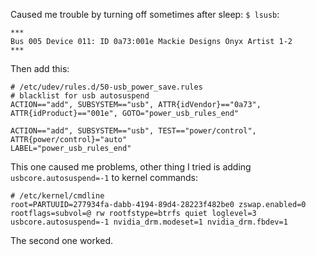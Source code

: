 Caused me trouble by turning off sometimes after sleep:
`$ lsusb`:
```
***
Bus 005 Device 011: ID 0a73:001e Mackie Designs Onyx Artist 1-2
***
```

Then add this:
```
# /etc/udev/rules.d/50-usb_power_save.rules
# blacklist for usb autosuspend
ACTION=="add", SUBSYSTEM=="usb", ATTR{idVendor}=="0a73", ATTR{idProduct}=="001e", GOTO="power_usb_rules_end"

ACTION=="add", SUBSYSTEM=="usb", TEST=="power/control", ATTR{power/control}="auto"
LABEL="power_usb_rules_end"
```

This one caused me problems, other thing I tried is adding `usbcore.autosuspend=-1` to kernel commands:
```
# /etc/kernel/cmdline
root=PARTUUID=277934fa-dabb-4194-89d4-28223f482be0 zswap.enabled=0 rootflags=subvol=@ rw rootfstype=btrfs quiet loglevel=3 usbcore.autosuspend=-1 nvidia_drm.modeset=1 nvidia_drm.fbdev=1
```

The second one worked.